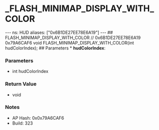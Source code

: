 # _FLASH_MINIMAP_DISPLAY_WITH_COLOR

--- ns: HUD aliases: ["0x6B1DE27EE78E6A19"] --- ## FLASH_MINIMAP_DISPLAY_WITH_COLOR  // 0x6B1DE27EE78E6A19 0x79A6CAF6 void FLASH_MINIMAP_DISPLAY_WITH_COLOR(int hudColorIndex);  ## Parameters * **hudColorIndex**:

### Parameters
* int hudColorIndex

### Return Value
* void

### Notes
* AP Hash: 0x0x79A6CAF6
* Build: 323

